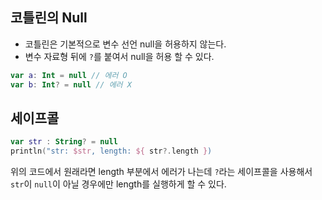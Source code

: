 ## 코틀린의 Null

- 코틀린은 기본적으로 변수 선언 null을 허용하지 않는다.
- 변수 자료형 뒤에 `?`를 붙여서 null을 허용 할 수 있다.

``` Kotlin
var a: Int = null // 에러 O
var b: Int? = null // 에러 X
```

## 세이프콜

``` Kotlin
var str : String? = null
println("str: $str, length: ${ str?.length })
```

위의 코드에서 원래라면 length 부분에서 에러가 나는데 `?`라는 세이프콜을 사용해서 `str`이 `null`이 아닐 경우에만 length를 실행하게 할 수 있다.